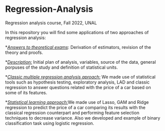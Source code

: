# Regression-Analysis
Regression analysis course, Fall 2022, UNAL

In this repository you will find some applications of two approaches of regression analysis:

*[*Answers to theoretical exams*](https://github.com/jdcarrascali/Regression-Analysis/tree/main/Examenes%20escritos): Derivation of estimators, revision of the theory and proofs.


*[*Description:*](https://github.com/jdcarrascali/Regression-Analysis/blob/main/Primera_entrega_proyecto.pdf) Initial plan of analysis, variables, source of the data, general porpuses of the study and definition of statistical units.

*[*Classic multiple regression analysis aproach:*](https://github.com/jdcarrascali/Regression-Analysis/blob/main/Segunda_entrega_proyecto.pdf) We made use of statistical tools such as hypothesis testing, exploratory analysis, LAD and classic regression to answer questions related with the price of a car based on some of its features.

*[*Statistical learning approach:*](https://github.com/jdcarrascali/Regression-Analysis/blob/main/Tercera_entrega_proyecto.pdf)We made use of Lasso, GAM and Ridge regression to predict the price of a car comparing its results with the classical regression counterpart and performing feature selection techniques to decrease variance. Also we developed and example of binary classification task using logistic regression.
